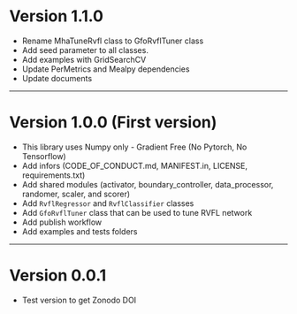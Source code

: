 
# Version 1.1.0 

+ Rename MhaTuneRvfl class to GfoRvflTuner class
+ Add seed parameter to all classes.
+ Add examples with GridSearchCV
+ Update PerMetrics and Mealpy dependencies
+ Update documents

------------------------------------------------------------------------------

# Version 1.0.0 (First version)

+ This library uses Numpy only - Gradient Free (No Pytorch, No Tensorflow)
+ Add infors (CODE_OF_CONDUCT.md, MANIFEST.in, LICENSE, requirements.txt)
+ Add shared modules (activator, boundary_controller, data_processor, randomer, scaler, and scorer)
+ Add `RvflRegressor` and `RvflClassifier` classes
+ Add `GfoRvflTuner` class that can be used to tune RVFL network
+ Add publish workflow
+ Add examples and tests folders

------------------------------------------------------------------------------

# Version 0.0.1

+ Test version to get Zonodo DOI
